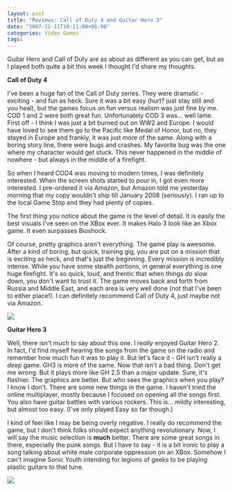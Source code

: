```yaml
---
layout: post
title: "Reviews: Call of Duty 4 and Guitar Hero 3"
date: "2007-11-11T10:11:00+06:00"
categories: Video Games 
tags: 
---
```


Guitar Hero and Call of Duty are as about as different as you can get, but as I played both quite a bit this week I thought I'd share my thoughts.
<!--more-->
<b>Call of Duty 4</b><br/>

I've been a huge fan of the Call of Duty series. They were dramatic - exciting - and fun as heck. Sure it was a bit easy (hurt? just stay still and you heal), but the games focus on fun versus realism was just fine by me. COD 1 and 2 were both great fun. Unfortunately COD 3 was... well lame. First off - I think I was just a bit burned out on WW2 and Europe. I would have loved to see them go to the Pacific like Medal of Honor, but no, they stayed in Europe and frankly, it was just more of the same. Along with a boring story line, there were bugs and crashes. My favorite bug was the one where my character would get stuck. This never happened in the middle of nowhere - but always in the middle of a firefight. 

So when I heard COD4 was moving to modern times, I was definitely interested. When the screen shots started to pour in, I got even more interested. I pre-ordered it via Amazon, but Amazon told me yesterday morning that my copy wouldn't ship till January 2008 (seriously). I ran up to the local Game Stop and they had plenty of copies. 

The first thing you notice about the game is the level of detail. It is easily the best visuals I've seen on the XBox ever. It makes Halo 3 look like an Xbox game. It even surpasses Bioshock. 

Of course, pretty graphics aren't everything. The game play is awesome. After a kind of boring, but quick, training gig, you are put on a mission that is exciting as heck, and that's just the beginning. Every mission is incredibly intense. While you have some stealth portions, in general everything is one huge firefight. It's so quick, loud, and frentic that when things <i>do</i> slow down, you don't want to trust it. The game moves back and forth from Russia and Middle East, and each area is very well done (not that I've been to either place!). I can definitely recommend Call of Duty 4, just maybe not via Amazon. 


<img src="https://static.raymondcamden.com/images/cd3.jpg">

<b>Guitar Hero 3</b><br />

Well, there isn't much to say about this one. I <i>really</i> enjoyed Guitar Hero 2. In fact, I'd find myself hearing the songs from the game on the radio and remember how much fun it was to play it. But let's face it - GH isn't really a <i>deep</i> game. GH3 is more of the same. Now that isn't a bad thing. Don't get me wrong. But it plays more like GH 2.5 than a major update. Sure, it's flashier. The graphics are better. But who sees the graphics when you play? I know I don't. There are some new things in the game. I haven't tried the online multiplayer, mostly because I focused on opening all the songs first. You also have guitar battles with various rockers. This is... mildly interesting, but almost too easy. (I've only played Easy so far though.)

I kind of feel like I may be being overly negative. I really do recommend the game, but I don't think folks should expect anything revolutionary. Now, I will say the music selection is <b>much</b> better. There are some great songs in there, especially the punk songs. But I have to say - it is a bit ironic to play a song talking about white male corporate oppression on an XBox. Somehow I can't imagine Sonic Youth intending for legions of geeks to be playing plastic guitars to that tune.

<img src="https://static.raymondcamden.com/images/cfjedi//gh1.jpg">